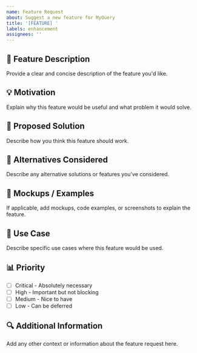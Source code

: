 ```yaml
---
name: Feature Request
about: Suggest a new feature for MyQuery
title: '[FEATURE] '
labels: enhancement
assignees: ''
---
```


## 🚀 Feature Description

Provide a clear and concise description of the feature you'd like.

## 💡 Motivation

Explain why this feature would be useful and what problem it would solve.

## 📝 Proposed Solution

Describe how you think this feature should work.

## 🔄 Alternatives Considered

Describe any alternative solutions or features you've considered.

## 📸 Mockups / Examples

If applicable, add mockups, code examples, or screenshots to explain the feature.

## 🎯 Use Case

Describe specific use cases where this feature would be used.

## 📊 Priority

- [ ] Critical - Absolutely necessary
- [ ] High - Important but not blocking
- [ ] Medium - Nice to have
- [ ] Low - Can be deferred

## 🔍 Additional Information

Add any other context or information about the feature request here.

